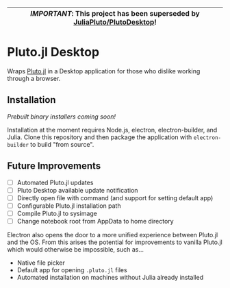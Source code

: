| *IMPORTANT*: This project has been superseded by [JuliaPluto/PlutoDesktop](https://github.com/JuliaPluto/PlutoDesktop)! |
| --- |

# Pluto.jl Desktop
Wraps [Pluto.jl](https://github.com/fonsp/Pluto.jl) in a Desktop application for those who dislike working through a browser.

## Installation
*Prebuilt binary installers coming soon!*

Installation at the moment requires Node.js, electron, electron-builder, and Julia. Clone this repository and then package the application with `electron-builder` to build "from source".

## Future Improvements
- [ ] Automated Pluto.jl updates
- [ ] Pluto Desktop available update notification
- [ ] Directly open file with command (and support for setting default app)
- [ ] Configurable Pluto.jl installation path
- [ ] Compile Pluto.jl to sysimage
- [ ] Change notebook root from AppData to home directory

Electron also opens the door to a more unified experience between Pluto.jl and the OS. From this arises the potential for improvements to vanilla Pluto.jl which would otherwise be impossible, such as...
* Native file picker
* Default app for opening `.pluto.jl` files
* Automated installation on machines without Julia already installed
